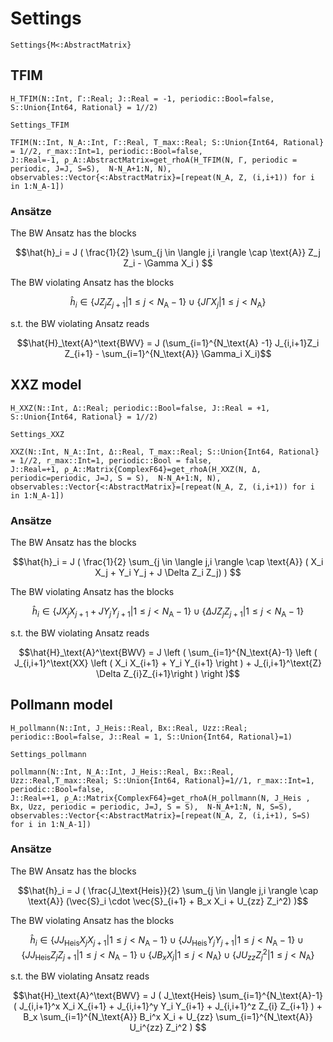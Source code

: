 # Settings

```@docs 
Settings{M<:AbstractMatrix}
```

## TFIM
```@docs 
H_TFIM(N::Int, Γ::Real; J::Real = -1, periodic::Bool=false, S::Union{Int64, Rational} = 1//2)
```
```@docs
Settings_TFIM
```
```@docs
TFIM(N::Int, N_A::Int, Γ::Real, T_max::Real; S::Union{Int64, Rational} = 1//2, r_max::Int=1, periodic::Bool=false,
J::Real=-1, ρ_A::AbstractMatrix=get_rhoA(H_TFIM(N, Γ, periodic = periodic, J=J, S=S),  N-N_A+1:N, N),
observables::Vector{<:AbstractMatrix}=[repeat(N_A, Z, (i,i+1)) for i in 1:N_A-1])
```
### Ansätze
The BW Ansatz has the blocks 
```math
\hat{h}_i = J ( \frac{1}{2} \sum_{j \in \langle j,i \rangle \cap \text{A}} Z_j Z_i - \Gamma X_i ) 
```
The BW violating Ansatz has the blocks 
```math
\hat{h}_i \in  \{ J Z_j Z_{j+1} |  1 \leq j < N_\text{A}-1 \} \cup \{ J\Gamma X_j | 1 \leq j < N_\text{A}\}
```
s.t. the BW violating Ansatz reads
 ```math
\hat{H}_\text{A}^\text{BWV} = J (\sum_{i=1}^{N_\text{A} -1} J_{i,i+1}Z_i Z_{i+1} - \sum_{i=1}^{N_\text{A}} \Gamma_i X_i)
```
## XXZ model 
```@docs 
H_XXZ(N::Int, Δ::Real; periodic::Bool=false, J::Real = +1, S::Union{Int64, Rational} = 1//2)
```
```@docs
Settings_XXZ
```
```@docs
XXZ(N::Int, N_A::Int, Δ::Real, T_max::Real; S::Union{Int64, Rational} = 1//2, r_max::Int=1, periodic::Bool = false,
J::Real=+1, ρ_A::Matrix{ComplexF64}=get_rhoA(H_XXZ(N, Δ, periodic=periodic, J=J, S = S),  N-N_A+1:N, N),
observables::Vector{<:AbstractMatrix}=[repeat(N_A, Z, (i,i+1)) for i in 1:N_A-1])
```
### Ansätze
The BW Ansatz has the blocks 
```math
\hat{h}_i = J ( \frac{1}{2} \sum_{j \in \langle j,i \rangle \cap \text{A}} ( X_i X_j + Y_i Y_j + J \Delta Z_i Z_j) ) 
```
The BW violating Ansatz has the blocks 
```math
\hat{h}_i \in \{J X_j X_{j+1}+J Y_j Y_{j+1} | 1 \leq j < N_\text{A}-1\} \cup \{\Delta J Z_j Z_{j+1} | 1 \leq j < N_\text{A}-1\}
```
s.t. the BW violating Ansatz reads
 ```math
\hat{H}_\text{A}^\text{BWV} = J \left ( \sum_{i=1}^{N_\text{A}-1} \left ( J_{i,i+1}^\text{XX} \left (  X_i X_{i+1} + Y_i Y_{i+1}  \right ) +  J_{i,i+1}^\text{Z} \Delta Z_{i}Z_{i+1}\right ) \right )
```
## Pollmann model
```@docs 
H_pollmann(N::Int, J_Heis::Real, Bx::Real, Uzz::Real; periodic::Bool=false, J::Real = 1, S::Union{Int64, Rational}=1)
```
```@docs 
Settings_pollmann
```
```@docs
pollmann(N::Int, N_A::Int, J_Heis::Real, Bx::Real, Uzz::Real,T_max::Real; S::Union{Int64, Rational}=1//1, r_max::Int=1, periodic::Bool=false,
J::Real=+1, ρ_A::Matrix{ComplexF64}=get_rhoA(H_pollmann(N, J_Heis , Bx, Uzz, periodic = periodic, J=J, S = S),  N-N_A+1:N, N, S=S),
observables::Vector{<:AbstractMatrix}=[repeat(N_A, Z, (i,i+1), S=S) for i in 1:N_A-1])
```
### Ansätze
The BW Ansatz has the blocks 
```math
\hat{h}_i = J ( \frac{J_\text{Heis}}{2} \sum_{j \in \langle j,i \rangle \cap \text{A}} (\vec{S}_i \cdot \vec{S}_{i+1} + B_x X_i + U_{zz} Z_i^2) )
```
The BW violating Ansatz has the blocks 
```math
\hat{h}_i \in \{J J_\text{Heis} X_j X_{j+1} | 1 \leq j < N_\text{A}-1\} \cup \{J J_\text{Heis} Y_j Y_{j+1} | 1 \leq j < N_\text{A}-1\} \cup \{J J_\text{Heis} Z_j Z_{j+1} | 1 \leq j < N_\text{A}-1\} \cup \{ J B_x X_j | 1 \leq j < N_\text{A}\} \cup \{ J U_{zz} Z_j^2 | 1 \leq j < N_\text{A}\}
```
s.t. the BW violating Ansatz reads
 ```math
\hat{H}_\text{A}^\text{BWV} = J ( J_\text{Heis} \sum_{i=1}^{N_\text{A}-1} ( J_{i,i+1}^x X_i X_{i+1} + 
    J_{i,i+1}^y Y_i Y_{i+1} + J_{i,i+1}^z Z_{i} Z_{i+1} ) 
    + B_x \sum_{i=1}^{N_\text{A}} B_i^x X_i  
     +  U_{zz} \sum_{i=1}^{N_\text{A}} U_i^{zz} Z_i^2 ) 
```